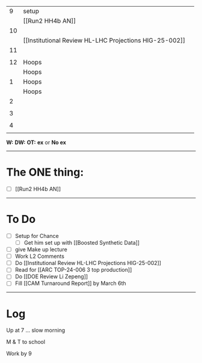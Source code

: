 
|     |                                                        |     |
| --- | ------------------------------------------------------ | --- |
| 9   | setup                                                  |     |
|     | [[Run2 HH4b AN]]                                       |     |
| 10  |                                                        |     |
|     | [[Institutional Review HL-LHC Projections HIG-25-002]] |     |
| 11  |                                                        |     |
|     |                                                        |     |
| 12  | Hoops                                                  |     |
|     | Hoops                                                  |     |
| 1   | Hoops                                                  |     |
|     | Hoops                                                  |     |
| 2   |                                                        |     |
|     |                                                        |     |
| 3   |                                                        |     |
|     |                                                        |     |
| 4   |                                                        |     |
|     |                                                        |     |

**W:**
**DW:**
**OT:**
**ex** or **No ex**

---
# The ONE thing: 
- [ ] [[Run2 HH4b AN]]

---
# To Do

- [ ] Setup for Chance
	- [ ] Get him set up with [[Boosted Synthetic Data]]
- [ ] give Make up lecture
- [ ] Work L2 Comments
- [ ] Do [[Institutional Review HL-LHC Projections HIG-25-002]]
- [ ]  Read for [[ARC TOP-24-006 3 top production]]
- [ ] Do  [[DOE Review Li Zepeng]]
- [ ] Fill [[CAM Turnaround Report]] by March 6th
---

# Log

Up at 7 ... slow morning

M & T to school 

Work by 9